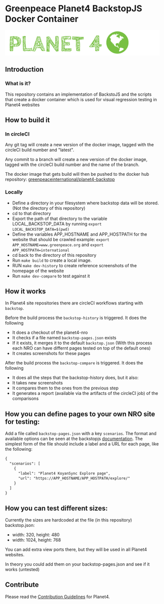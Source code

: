 # Greenpeace Planet4 BackstopJS Docker Container

![Planet4](./planet4.png)

## Introduction

### What is it?
This repository contains an implementation of BackstoJS and the scripts that create a docker container which is used for visual regression testing in Planet4 websites


## How to build it

### In circleCI
Any git tag will create a new version of the docker image, tagged with the circleCI build number and "latest".

Any commit to a branch will create a new version of the docker image, tagged with the circleCI build number and the name of the branch.

The docker image that gets build will then be pushed to the docker hub repository: [greenpeaceinternational/planet4-backstop](https://hub.docker.com/r/greenpeaceinternational/planet4-backstop)

### Locally
- Define a directory in your filesystem where backstop data will be stored. (Not the directory of this repository)
- cd to that directory
- Export the path of that directory to the variable LOCAL_BACKSTOP_DATA by running
`export LOCAL_BACKSTOP_DATA=$(pwd)`
- Define the variables APP_HOSTNAME and APP_HOSTPATH for the website that should be crawled
example: `export APP_HOSTNAME=www.greenpeace.org` and `export APP_HOSTPATH=international`
- cd back to the directory of this repository
- Run `make build` to create a local image.
- RUN `make dev-history` to create reference screenshots of the homepage of the website
- Run `make dev-compare` to test against it 


## How it works
In Planet4 site repositories there are circleCI workflows starting with `backstop`.

Before the build process the `backstop-history` is triggered. It does the following 

  - It does a checkout of the planet4-nro
  - It checks if a file named `backstop-pages.json` exists
  - If it exists, it merges it to the default `backstop.json` (With this process each NRO can have differnt pages tested on top of the default ones)
  - It creates screenshots for these pages
  
After the build process the `backstop-compare` is triggered. It does the following

  - It does all the steps that the backstop-history does, but it also:
  - It takes new screenshots
  - It compares them to the ones from the previous step
  - It generates a report (available via the artifacts of the circleCI job) of the comparisons
  

## How you can define pages to your own NRO site for testing:
Add a file called `backstop-pages.json` with a key `scenarios`. The format and available options can be seen at the backstopjs [documentation](https://github.com/garris/BackstopJS#advanced-scenarios).
The simplest form of the file should include a label and a URL for each page, like the following: 
```
{
  "scenarios": [
    {
      "label": "Planet4 KoyanSync Explore page",
      "url": "https://APP_HOSTNAME/APP_HOSTPATH/explore/"
    }
  ]
}
```

## How you can test different sizes: 
Currently the sizes are hardcoded at the file (in this repository) backstop.json: 

- width: 320, height: 480
- width: 1024, height: 768

You can add extra view ports there, but they will be used in all Planet4 websites. 

In theory you could add them on your backstop-pages.json and see if it works (untested)


## Contribute

Please read the [Contribution Guidelines](https://planet4.greenpeace.org/handbook/dev-contribute-to-planet4/) for Planet4.
